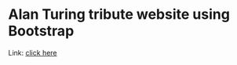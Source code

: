 # Alan Turing tribute website using Bootstrap
Link: [click here](https://codepen.io/adityapokharel/full/aEMvae/)
